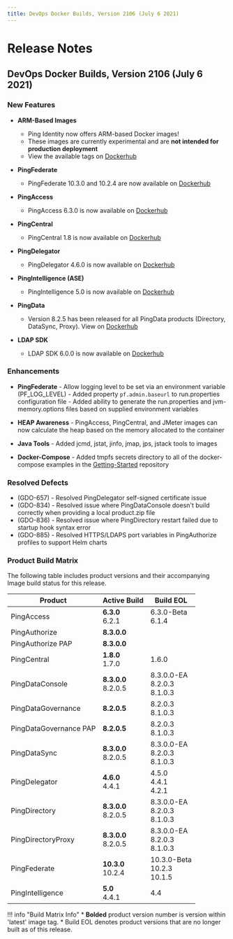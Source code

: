 ```yaml
---
title: DevOps Docker Builds, Version 2106 (July 6 2021)
---
```

# Release Notes

## DevOps Docker Builds, Version 2106 (July 6 2021)

### New Features

- **ARM-Based Images**
    - Ping Identity now offers ARM-based Docker images!
    - These images are currently experimental and are **not intended for production deployment**
    - View the available tags on [Dockerhub](https://hub.docker.com/r/pingidentity/)

- **PingFederate**
    - PingFederate 10.3.0 and 10.2.4 are now available on [Dockerhub](https://hub.docker.com/r/pingidentity/pingfederate)

- **PingAccess**
    - PingAccess 6.3.0 is now available on [Dockerhub](https://hub.docker.com/r/pingidentity/pingaccess)

- **PingCentral**
    - PingCentral 1.8 is now available on [Dockerhub](https://hub.docker.com/r/pingidentity/pingcentral)

- **PingDelegator**
    - PingDelegator 4.6.0 is now available on [Dockerhub](https://hub.docker.com/r/pingidentity/pingdelegator)

- **PingIntelligence (ASE)**
    - PingIntelligence 5.0 is now available on [Dockerhub](https://hub.docker.com/r/pingidentity/pingintelligence)

- **PingData**
    - Version 8.2.5 has been released for all PingData products (Directory, DataSync, Proxy). View on  [Dockerhub](https://hub.docker.com/r/pingidentity)

- **LDAP SDK**
    - LDAP SDK 6.0.0 is now available on [Dockerhub](https://hub.docker.com/r/pingidentity/ldap-sdk-tools)

### Enhancements

- **PingFederate**
      - Allow logging level to be set via an environment variable (PF_LOG_LEVEL)
      - Added property `pf.admin.baseurl` to run.properties configuration file
      - Added ability to generate the run.properties and jvm-memory.options files based on supplied environment variables

- **HEAP Awareness**
      - PingAccess, PingCentral, and JMeter images can now calculate the heap based on the memory allocated to the container

- **Java Tools**
      - Added jcmd, jstat, jinfo, jmap, jps, jstack tools to images

- **Docker-Compose**
      - Added tmpfs secrets directory to all of the docker-compose examples in the [Getting-Started](https://github.com/pingidentity/pingidentity-devops-getting-started) repository

### Resolved Defects

- (GDO-657) - Resolved PingDelegator self-signed certificate issue
- (GDO-834) - Resolved issue where PingDataConsole doesn't build correctly when providing a local product.zip file
- (GDO-836) - Resolved issue where PingDirectory restart failed due to startup hook syntax error
- (GDO-885) - Resolved HTTPS/LDAPS port variables in PingAuthorize profiles to support Helm charts

### Product Build Matrix

The following table includes product versions and their accompanying Image build status for this release.

| Product | Active Build | Build EOL |
|------|------|------|
| PingAccess | <b>6.3.0</b><br/>6.2.1 | 6.3.0-Beta<br/>6.1.4 |
| PingAuthorize | <b>8.3.0.0</b> |  |
| PingAuthorize PAP | <b>8.3.0.0</b> |  |
| PingCentral | <b>1.8.0</b><br/>1.7.0 | 1.6.0 |
| PingDataConsole | <b>8.3.0.0</b><br/>8.2.0.5 | 8.3.0.0-EA<br/>8.2.0.3<br/>8.1.0.3  |
| PingDataGovernance | <b>8.2.0.5</b> | 8.2.0.3<br/>8.1.0.3 |
| PingDataGovernance PAP | <b>8.2.0.5</b> | 8.2.0.3<br/>8.1.0.3 |
| PingDataSync | <b>8.3.0.0</b><br/>8.2.0.5 | 8.3.0.0-EA<br/>8.2.0.3<br/>8.1.0.3 |
| PingDelegator | <b>4.6.0</b><br/>4.4.1 | 4.5.0<br/>4.4.1<br/>4.2.1  |
| PingDirectory |  <b>8.3.0.0</b><br/>8.2.0.5 | 8.3.0.0-EA<br/>8.2.0.3<br/>8.1.0.3 |
| PingDirectoryProxy |  <b>8.3.0.0</b><br/>8.2.0.5 | 8.3.0.0-EA<br/>8.2.0.3<br/>8.1.0.3 |
| PingFederate | <b>10.3.0</b><br/>10.2.4  | 10.3.0-Beta<br/>10.2.3<br/>10.1.5 |
| PingIntelligence | <b>5.0</b><br/>4.4.1 | 4.4 |

!!! info "Build Matrix Info"
    * <b>Bolded</b> product version number is version within 'latest' image tag.
    * Build EOL denotes product versions that are no longer built as of this release.
